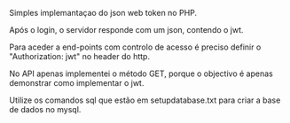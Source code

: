 
Simples implemantaçao do json web token no PHP.

Após o login, o servidor responde com um json, contendo o jwt.

Para aceder a end-points com controlo de acesso é preciso definir o "Authorization: jwt" no header do http.

No API apenas implementei o método GET, porque o objectivo é apenas demonstrar como implementar o jwt.

Utilize os comandos sql que estão em setupdatabase.txt para criar a base de dados no mysql.
